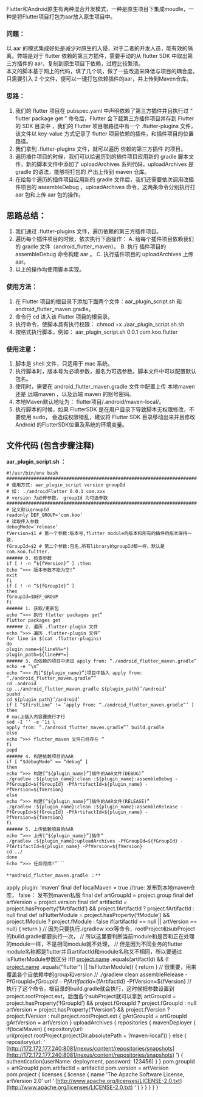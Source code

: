 Flutter和Android原生有两种混合开发模式，一种是原生项目下集成moudle，一种是将Flutter项目打包为aar放入原生项目中。
### 问题：
以 aar 的模式集成好处是减少对原生的入侵，对于二者的开发人员，能有效的隔离。弊端是对于 flutter 依赖的第三方插件，需要手动的从 flutter SDK 中取出第三方插件的 aar，复制到原生项目下依赖，过程比较繁琐。<br/>
本文的脚本基于网上的代码，填了几个坑，做了一些改造来降低与项目的耦合度。只需要引入 2 个文件，便可以一键打包依赖插件的aar，并上传到Maven仓库。

### 思路：
1. 我们的 flutter 项目在 pubspec.yaml 中声明依赖了第三方插件并且执行过 “ flutter package get ” 命令后，Flutter 会下载第三方插件项目并存到 Flutter 的 SDK 目录中 ，我们的 Flutter 项目根路径中有一个 .flutter-plugins 文件，该文件以 key-value 方式记录了 flutter 项目依赖的插件，和插件项目的位置路径。
2. 我们拿到 .flutter-plugins 文件，就可以遍历 依赖的第三方插件 的项目。
3. 遍历插件项目的时候，我们可以给遍历到的插件项目应用新的 gradle 脚本文件，新的脚本文件中添加了 uploadArchives 系列代码，uploadArchives 是 gradle 的语法，能够将打包的 产出上传到 maven 仓库。
4. 在给每个遍历的插件项目应用新的 gradle 文件后，我们还需要依次调用改插件项目的 assembleDebug ，uploadArchives 命令，这两条命令分别执行打 aar 包和上传 aar 包的操作。

## 思路总结：
1. 我们通过 .flutter-plugins 文件，遍历依赖的第三方插件项目。
2. 遍历每个插件项目的时候，依次执行下面操作：
     A. 给每个插件项目依赖我们的 gradle 文件（android_flutter_maven）。
     B. 执行 插件项目的 assembleDebug 命令构建 aar 。
     C. 执行插件项目的 uploadArchives 上传aar。
3. 以上的操作均使用脚本实现。

### 使用方法：
1. 在 Flutter 项目的根目录下添加下面两个文件：aar_plugin_script.sh 和 android_flutter_maven.gradle。
2. 命令行 cd 进入该 Flutter 项目的根目录。
3. 执行命令，使脚本具有执行权限： chmod +x ./aar_plugin_script.sh.sh
4. 按格式执行脚本，例如： aar_plugin_script.sh 0.0.1 com.koo.flutter

### 使用注意：
1. 脚本是 shell 文件，只适用于 mac 系统。
2. 执行脚本时，版本号为必填参数，报名为可选参数。脚本文件中可以配置默认包名。
3. 使用时，需要在 android_flutter_maven.gradle 文件中配置上传 本地maven 还是 远端maven ，以及远端 maven 的账号密码。
4. 本地Maven默认地址为： flutter项目/.android/maven-local/。
5. 执行脚本的时候，如果 FlutterSDK 是在用户目录下导致脚本无权限修改，不要使用 sudo，
  会造成权限错乱，建议将 Flutter SDK 目录移动出来并且修改 Android 的FlutterSDK位置及系统的环境变量。

## 文件代码 (包含步骤注释)
**aar_plugin_script.sh ：**
 ```
 #!/usr/bin/env bash
 ######################################################################
 # 使用方式: aar_plugin_script version groupId
 # 如： ./androidFlutter 0.0.1 com.xxx
 # version 为必传参数， groupId 为可选参数
 ######################################################################
 # 定义默认groupId
 readonly DEF_GROUP=‘com.koo’
 # 读取传入参数
 debugMode=‘release’
 fVersion=$1 # 第一个参数:版本号,flutter module的版本和所有的插件的版本保持一致.
 fGroupId=$2 # 第二个参数:包名,所有library的groupId都一样，默认是com.koo.fultter.
 ###### 0. 检查参数
 if [ ! -n “${fVersion}” ] ;then
 Echo “>>> 版本参数不能为空!”
 exit
 fi
 if [ ! -n “${fGroupId}” ]
 then
 fGroupId=$DEF_GROUP
 fi
 ###### 1. 获取/更新包
 echo “>>> 执行 flutter packages get”
 flutter packages get
 ###### 2. 遍历 .flutter-plugin 文件
 echo “>>> 遍历 .flutter-plugin 文件”
 for line in $(cat .flutter-plugins)
 do
 plugin_name=${line%%=*}
 plugin_path=${line##*=}
 ###### 3. 向依赖的项目中添加 apply from: “./android_flutter_maven.gradle”
 echo -e “\n”
 echo “>>> 向[“${plugin_name}”]项目中插入 apply from: “./android_flutter_maven.gradle””
 cd .android
 cp ../android_flutter_maven.gradle ${plugin_path}’/android’
 pushd .
 cd ${plugin_path}’/android’
 if [ “$firstLine” != ‘apply from: “./android_flutter_maven.gradle”’ ]
 then
 # mac上插入内容要换行才行
 sed -I ‘’ -e ‘1i \
 apply from: “./android_flutter_maven.gradle”’ build.gradle
 else
 echo “>>> flutter_maven 文件已经存在 “
 fi
 popd
 ###### 4. 构建依赖项目的AAR
 if [ “$debugMode” == “debug” ]
 then
 echo “>>> 构建[“${plugin_name}”]插件的AAR文件(DEBUG)”
 ./gradlew :${plugin_name}:clean :${plugin_name}:assembleDebug -PfGroupId=${fGroupId} -PfArtifactId=${plugin_name} -PfVersion=${fVersion}
 else
 echo “>>> 构建[“${plugin_name}”]插件的AAR文件(RELEASE)”
 ./gradlew :${plugin_name}:clean :${plugin_name}:assembleRelease -PfGroupId=${fGroupId} -PfArtifactId=${plugin_name} -PfVersion=${fVersion}
 fi
 ###### 5. 上传依赖项目的AAR
 echo “>>> 上传[“${plugin_name}”]插件”
 ./gradlew :${plugin_name}:uploadArchives -PfGroupId=${fGroupId} -PfArtifactId=${plugin_name} -PfVersion=${fVersion}
 cd ../
 done
 Echo “>>> 任务完成!”```

**android_flutter_maven.gradle ：**

```
apply plugin: ‘maven’
final def localMaven = true //true: 发布到本地maven仓库， false： 发布到maven私服
final def artGroupId = project.group
final def artVersion = project.version
final def artifactId = project.hasProperty(‘fArtifactId’) && project.fArtifactId ? project.fArtifactId : null
final def isFlutterModule = project.hasProperty(‘fModule’) && project.fModule ? project.fModule : false
if(artifactId == null || artVersion == null) {
return
}
// 因为只要执行./gradlew xxx等命令，rootProject和subProject的build.gradle都要执行一次，
// 所以这里要判断当前module和是否和正在处理的module一样，不是相同module就不处理，
// 但是因为不同业务的flutter module名称都是flutter并且artifactId和module名称又不相同，所以要通过isFlutterModule参数区分
if(! [project.name](http://project.name/) .equals(artifactId) && (! [project.name](http://project.name/) .equals(“flutter”) || !isFlutterModule)) {
return
}
// 很重要，用来覆盖各个自依赖中的group和version
// ./gradlew clean assembleRelease -PfGroupId=${fGroupId} -PfArtifactId=${fArtifactId} -PfVersion=${fVersion}
// 执行了这个命令，根目录的build.gradle就会执行，这时候把参数设置到project.rootProject.ext，后面各个subProject就可以拿到
artGroupId = project.hasProperty(‘fGroupId’) && project.fGroupId ? project.fGroupId : null
artVersion = project.hasProperty(‘fVersion’) && project.fVersion ? project.fVersion : null
project.rootProject.ext {
gArtGroupId = artGroupId
gArtVersion = artVersion
}
uploadArchives {
repositories {
mavenDeployer {
if(localMaven) {
repository(url: uri(project.rootProject.projectDir.absolutePath + ‘/maven-local’))
} else {
repository(url: ‘ [http://172.172.177.240:8081/nexus/content/repositories/snapshots](http://172.172.177.240:8081/nexus/content/repositories/snapshots) ‘) {
authentication(userName: deployment, password: 123456)
}
}
pom.groupId = artGroupId
pom.artifactId = artifactId
pom.version = artVersion
pom.project {
licenses {
license {
name ‘The Apache Software License, artVersion 2.0’
url ‘ [http://www.apache.org/licenses/LICENSE-2.0.txt](http://www.apache.org/licenses/LICENSE-2.0.txt) ‘
}
}
}
}
}
}
```


